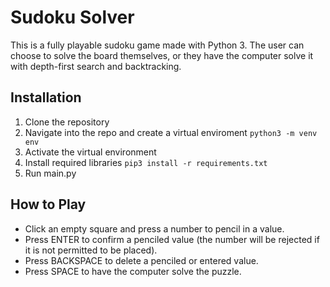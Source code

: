# Sudoku Solver

This is a fully playable sudoku game made with Python 3. The user can choose to solve the board themselves, or they have the computer solve it with depth-first search and backtracking.

## Installation 

1. Clone the repository
2. Navigate into the repo and create a virtual enviroment `python3 -m venv env`
3. Activate the virtual environment
4. Install required libraries `pip3 install -r requirements.txt`
5. Run main.py

## How to Play

- Click an empty square and press a number to pencil in a value.
- Press ENTER to confirm a penciled value (the number will be rejected if it is not permitted to be placed).
- Press BACKSPACE to delete a penciled or entered value.
- Press SPACE to have the computer solve the puzzle.
